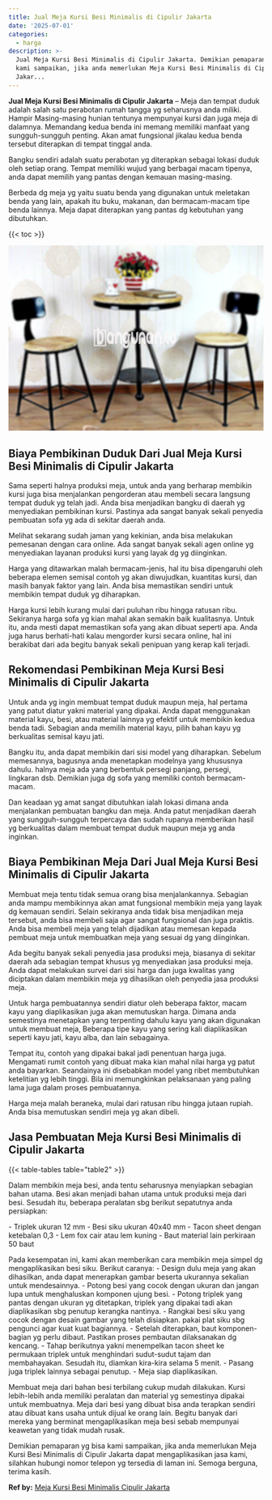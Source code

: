 ```yaml
---
title: Jual Meja Kursi Besi Minimalis di Cipulir Jakarta
date: '2025-07-01'
categories:
  - harga
description: >-
  Jual Meja Kursi Besi Minimalis di Cipulir Jakarta. Demikian pemaparan yg bisa
  kami sampaikan, jika anda memerlukan Meja Kursi Besi Minimalis di Cipulir
  Jakar...
---
```


**Jual Meja Kursi Besi Minimalis di Cipulir Jakarta** – Meja dan tempat duduk adalah salah satu perabotan rumah tangga yg seharusnya anda miliki. Hampir Masing-masing hunian tentunya mempunyai kursi dan juga meja di dalamnya. Memandang kedua benda ini memang memiliki manfaat yang sungguh-sungguh penting. Akan amat fungsional jikalau kedua benda tersebut diterapkan di tempat tinggal anda.

Bangku sendiri adalah suatu perabotan yg diterapkan sebagai lokasi duduk oleh setiap orang. Tempat memiliki wujud yang berbagai macam tipenya, anda dapat memilih yang pantas dengan kemauan masing-masing.

Berbeda dg meja yg yaitu suatu benda yang digunakan untuk meletakan benda yang lain, apakah itu buku, makanan, dan bermacam-macam tipe benda lainnya. Meja dapat diterapkan yang pantas dg kebutuhan yang dibutuhkan.

{{< toc >}}

![Jual Meja Kursi Besi Minimalis di Cipulir Jakarta](/images/jual-meja-besi-murah05.png)

## Biaya Pembikinan Duduk Dari Jual Meja Kursi Besi Minimalis di Cipulir Jakarta

Sama seperti halnya produksi meja, untuk anda yang berharap membikin kursi juga bisa menjalankan pengorderan atau membeli secara langsung tempat duduk yg telah jadi. Anda bisa menjadikan bangku di daerah yg menyediakan pembikinan kursi. Pastinya ada sangat banyak sekali penyedia pembuatan sofa yg ada di sekitar daerah anda.

Melihat sekarang sudah jaman yang kekinian, anda bisa melakukan pemesanan dengan cara online. Ada sangat banyak sekali agen online yg menyediakan layanan produksi kursi yang layak dg yg diinginkan.

Harga yang ditawarkan malah bermacam-jenis, hal itu bisa dipengaruhi oleh beberapa elemen semisal contoh yg akan diwujudkan, kuantitas kursi, dan masih banyak faktor yang lain. Anda bisa memastikan sendiri untuk membikin tempat duduk yg diharapkan.

Harga kursi lebih kurang mulai dari puluhan ribu hingga ratusan ribu. Sekiranya harga sofa yg kian mahal akan semakin baik kualitasnya. Untuk itu, anda mesti dapat memastikan sofa yang akan dibuat seperti apa. Anda juga harus berhati-hati kalau mengorder kursi secara online, hal ini berakibat dari ada begitu banyak sekali penipuan yang kerap kali terjadi.

## Rekomendasi Pembikinan Meja Kursi Besi Minimalis di Cipulir Jakarta

Untuk anda yg ingin membuat tempat duduk maupun meja, hal pertama yang patut diatur yakni material yang dipakai. Anda dapat menggunakan material kayu, besi, atau material lainnya yg efektif untuk membikin kedua benda tadi. Sebagian anda memilih material kayu, pilih bahan kayu yg berkualitas semisal kayu jati.

Bangku itu, anda dapat membikin dari sisi model yang diharapkan. Sebelum memesannya, bagusnya anda menetapkan modelnya yang khususnya dahulu. halnya meja ada yang berbentuk persegi panjang, persegi, lingkaran dsb. Demikian juga dg sofa yang memiliki contoh bermacam-macam.

Dan keadaan yg amat sangat dibutuhkan ialah lokasi dimana anda menjalankan pembuatan bangku dan meja. Anda patut menjadikan daerah yang sungguh-sungguh terpercaya dan sudah rupanya memberikan hasil yg berkualitas dalam membuat tempat duduk maupun meja yg anda inginkan.

## Biaya Pembikinan Meja Dari Jual Meja Kursi Besi Minimalis di Cipulir Jakarta

Membuat meja tentu tidak semua orang bisa menjalankannya. Sebagian anda mampu membikinnya akan amat fungsional membikin meja yang layak dg kemauan sendiri. Selain sekiranya anda tidak bisa menjadikan meja tersebut, anda bisa membeli saja agar sangat fungsional dan juga praktis. Anda bisa membeli meja yang telah dijadikan atau memesan kepada pembuat meja untuk membuatkan meja yang sesuai dg yang diinginkan.

Ada begitu banyak sekali penyedia jasa produksi meja, biasanya di sekitar daerah ada sebagian tempat khusus yg menyediakan jasa produksi meja. Anda dapat melakukan survei dari sisi harga dan juga kwalitas yang diciptakan dalam membikin meja yg dihasilkan oleh penyedia jasa produksi meja.

Untuk harga pembuatannya sendiri diatur oleh beberapa faktor, macam kayu yang diaplikasikan juga akan memutuskan harga. Dimana anda semestinya menetapkan yang terpenting dahulu kayu yang akan digunakan untuk membuat meja, Beberapa tipe kayu yang sering kali diaplikasikan seperti kayu jati, kayu alba, dan lain sebagainya.

Tempat itu, contoh yang dipakai bakal jadi penentuan harga juga. Mengamati rumit contoh yang dibuat maka kian mahal nilai harga yg patut anda bayarkan. Seandainya ini disebabkan model yang ribet membutuhkan ketelitian yg lebih tinggi. Bila ini memungkinkan pelaksanaan yang paling lama juga dalam proses pembuatannya.

Harga meja malah beraneka, mulai dari ratusan ribu hingga jutaan rupiah. Anda bisa memutuskan sendiri meja yg akan dibeli.

## Jasa Pembuatan Meja Kursi Besi Minimalis di Cipulir Jakarta

{{< table-tables table="table2" >}}

Dalam membikin meja besi, anda tentu seharusnya menyiapkan sebagian bahan utama. Besi akan menjadi bahan utama untuk produksi meja dari besi. Sesudah itu, beberapa peralatan sbg berikut sepatutnya anda persiapkan:

\- Triplek ukuran 12 mm - Besi siku ukuran 40x40 mm - Tacon sheet dengan ketebalan 0,3 - Lem fox cair atau lem kuning - Baut material lain perkiraan 50 baut

Pada kesempatan ini, kami akan memberikan cara membikin meja simpel dg mengaplikasikan besi siku. Berikut caranya: - Design dulu meja yang akan dihasilkan, anda dapat menerapkan gambar beserta ukurannya sekalian untuk mendesainnya. - Potong besi yang cocok dengan ukuran dan jangan lupa untuk menghaluskan komponen ujung besi. - Potong triplek yang pantas dengan ukuran yg ditetapkan, triplek yang dipakai tadi akan diaplikasikan sbg penutup kerangka nantinya. - Rangkai besi siku yang cocok dengan desain gambar yang telah disiapkan. pakai plat siku sbg pengunci agar kuat kuat bagiannya. - Setelah diterapkan, baut komponen-bagian yg perlu dibaut. Pastikan proses pembautan dilaksanakan dg kencang. - Tahap berikutnya yakni menempelkan tacon sheet ke permukaan triplek untuk menghindari sudut-sudut tajam dan membahayakan. Sesudah itu, diamkan kira-kira selama 5 menit. - Pasang juga triplek lainnya sebagai penutup. - Meja siap diaplikasikan.

Membuat meja dari bahan besi terbilang cukup mudah dilakukan. Kursi lebih-lebih anda memiliki peralatan dan material yg semestinya dipakai untuk membuatnya. Meja dari besi yang dibuat bisa anda terapkan sendiri atau dibuat kans usaha untuk dijual ke orang lain. Begitu banyak dari mereka yang berminat mengaplikasikan meja besi sebab mempunyai keawetan yang tidak mudah rusak.

Demikian pemaparan yg bisa kami sampaikan, jika anda memerlukan Meja Kursi Besi Minimalis di Cipulir Jakarta dapat mengaplikasikan jasa kami, silahkan hubungi nomor telepon yg tersedia di laman ini. Semoga berguna, terima kasih.

**Ref by:** [Meja Kursi Besi Minimalis Cipulir Jakarta](https://id.wikipedia.org/wiki/Meja)
